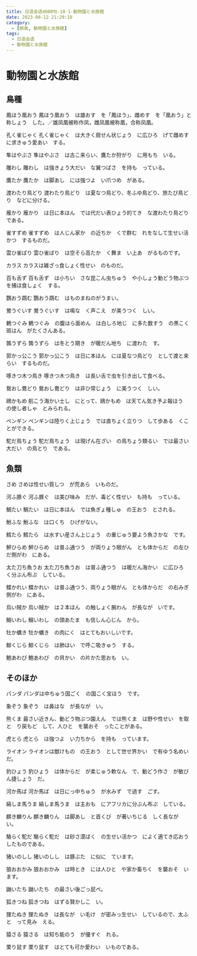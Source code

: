 ```yaml
---
title: 日语会语4000句-10-1-動物園と水族館
date: 2023-08-12 21:29:19
category:
  - [娯楽, 動物園と水族館]
tags:
  - 日语会语
  - 動物園と水族館
---
```


# 動物園と水族館

## 鳥種

鳳ほう凰おう
鳳ほう凰おう　は雄おす　を「鳳ほう」、雌めす　を「凰おう」と称しょう　した。／雄凤凰被称作凤，雌凤凰被称凰，合称凤凰。

孔く雀じゃく
孔く雀じゃく　は大きく扇せん状じょう　に広ひろ　げて雌めす　に求きゅう愛あい　する。

隼はやぶさ
隼はやぶさ　は古こ来らい、鷹たか狩がり　に用もち　いる。

雕わし
雕わし　は強きょう大だい　な翼つばさ　を持も　っている。

鷹たか
鷹たか　は脚あし　には強つよ　い爪つめ　がある。

渡わたり鳥どり
渡わたり鳥どり　は夏なつ鳥どり、冬ふゆ鳥どり、旅たび鳥どり　などに分ける。

雁かり
雁かり　は日に本ほん　では代だい表ひょう的てき　な渡わたり鳥どり　である。

雀すずめ
雀すずめ　は人じん家か　の近ちか　くで群む　れをなして生せい活かつ　するものだ。

雲ひ雀ばり
雲ひ雀ばり　は空そら高たか　く舞ま　い上あ　がるものです。

カラス
カラスは雑ざっ食しょく性せい　のものだ。

百も舌ず
百も舌ず　は小ちい　さな昆こん虫ちゅう　や小しょう動どう物ぶつ　を捕ほ食しょく　する。

鸚おう鵡む
鸚おう鵡む　はものまねのがうまい。

鶯うぐいす
鶯うぐいす　は鳴な　く声こえ　が美うつく　しい。

鶫つぐみ
鶫つぐみ　の腹はら面めん　は白しろ地じ　に多た数すう　の黒こく斑はん　がたくさんある。

鶉うずら
鶉うずら　は冬とう期き　が暖だん地ち　に渡わた　す。

郭かっ公こう
郭かっ公こう　は日に本ほん　には夏なつ鳥どり　として渡と来らい　するものだ。

啄きつ木つ鳥き
啄きつ木つ鳥き　は長い舌で虫を引き出して食べる。

鴛おし鴦どり
鴛おし鴦どり　は非ひ常じょう　に美うつく　しい。

鴎かもめ
航こう海かい士し　にとって、鴎かもめ　は天てん気き予よ報ほう　の使し者しゃ　とみられる。

ペンギン
ペンギンは陸りく上じょう　では直ちょく立りつ　して歩ある　くことができる。

駝だ鳥ちょう
駝だ鳥ちょう　は現げん在ざい　の鳥ちょう類るい　では最さい大だい　の鳥とり　である。


## 魚類

さめ
さめは性せい質しつ　が荒あら　いものだ。

河ふ豚ぐ
河ふ豚ぐ　は美び味み　だが、毒どく性せい　も持も　っている。

鯛たい
鯛たい　は日に本ほん　では魚ぎょ種しゅ　の王おう　とされる。

鮒ふな
鮒ふな　は口くち　ひげがない。

鱈たら
鱈たら　は水すい産さん上じょう　の重じゅう要よう魚さかな　です。

鮃ひらめ
鮃ひらめ　は普ふ通つう　が両りょう眼がん　とも体からだ　の左ひだ側がわ　にある。

太た刀ち魚うお
太た刀ち魚うお　は普ふ通つう　は暖だん海かい　に広ひろ　く分ぶん布ぷ　している。

鰈かれい
鰈かれい　は普ふ通つう、両りょう眼がん　とも体からだ　の右みぎ側がわ　にある。

烏い賊か
烏い賊か　は２本ほん　の触しょく腕わん　が長なが　いです。

鰯いわし
鰯いわし　の頭あたま　も信しん心じん　から。

牡か蠣き
牡か蠣き　の肉にく　はとてもおいしいです。

鯨くじら
鯨くじら　は肺はい　で呼こ吸きゅう　する。

鮑あわび
鮑あわび　の貝かい　の片かた思おも　い。


## そのほか

パンダ
パンダは中ちゅう国ごく　の国こく宝ほう　です。

象ぞう
象ぞう　は鼻はな　が長なが　い。

熊くま
最さい近きん、動どう物ぶつ園えん　では熊くま　は野や性せい　を取と　り戻もど　して、人ひと　を襲おそ　ったことがある。

虎とら
虎とら　は強つよ　い力ちから　を持も　っています。

ライオン
ライオンは獣けもの　の王おう　として世せ界かい　で有ゆう名めい　だ。

豹ひょう
豹ひょう　は体からだ　が柔じゅう軟なん　で、動どう作さ　が敏びん捷しょう　だ。

河か馬ば
河か馬ば　は日にっ中ちゅう　が水みず　で過す　ごす。

縞しま馬うま
縞しま馬うま　は主おも　にアフリカに分ぶん布ぷ　している。

麒き麟りん
麒き麟りん　は脚あし　と首くび　が著いちじる　しく長なが　い。

駱らく駝だ
駱らく駝だ　は砂さ漠ばく　の生せい活かつ　によく適てき応おう　したものである。

猪いのしし
猪いのしし　は豚ぶた　に似に　ています。

狼おおかみ
狼おおかみ　は時とき　には人ひと　や家か畜ちく　を襲おそ　います。

鼬いたち
鼬いたち　の最さい後ごっ屁ぺ。

狐きつね
狐きつね　はずる賢かしこ　い。

狸たぬき
狸たぬき　は長なが　い毛け　が密みっ生せい　しているので、太ふと　って見み　える。

猿さる
猿さる　は知ち能のう　が優すぐ　れる。

栗り鼠す
栗り鼠す　はとても可か愛わい　いものである。
